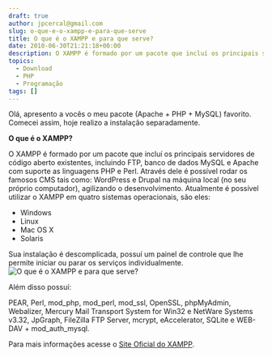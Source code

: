 ```yaml
---
draft: true
author: jpcercal@gmail.com
slug: o-que-e-o-xampp-e-para-que-serve
title: O que é o XAMPP e para que serve?
date: 2010-06-30T21:21:18+00:00
description: O XAMPP é formado por um pacote que incluí os principais servidores de código aberto existentes, incluindo FTP, MySQL e Apache com  PHP e Perl.
topics:
  - Download
  - PHP
  - Programação
tags: []
---
```


Olá, apresento a vocês o meu pacote (Apache + PHP + MySQL) favorito. Comecei assim, hoje realizo a instalação separadamente.

**O que é o XAMPP?**

O XAMPP é formado por um pacote que incluí os principais servidores de código aberto existentes, incluindo FTP, banco de dados MySQL e Apache com suporte as linguagens PHP e Perl. Através dele é possível rodar os famosos CMS tais como: WordPress e Drupal na máquina local (no seu próprio computador), agilizando o desenvolvimento. Atualmente é possível utilizar o XAMPP em quatro sistemas operacionais, são eles:

* Windows
* Linux
* Mac OS X
* Solaris

Sua instalação é descomplicada, possuí um painel de controle que lhe permite iniciar ou parar os serviços individualmente. ![O que é o XAMPP e para que serve?](http://sistemas.cekurte.com/wp-content/uploads/2010/06/xampp-300x263.jpg "XAMPP ")

Além disso possuí:

PEAR, Perl, mod_php, mod_perl, mod_ssl, OpenSSL, phpMyAdmin, Webalizer, Mercury Mail Transport System for Win32 e NetWare Systems v3.32, JpGraph, FileZilla FTP Server, mcrypt, eAccelerator, SQLite e WEB-DAV + mod_auth_mysql.

Para mais informações acesse o [Site Oficial do XAMPP](http://www.apachefriends.org/pt_br/xampp.html "Site Oficial do Xampp").
